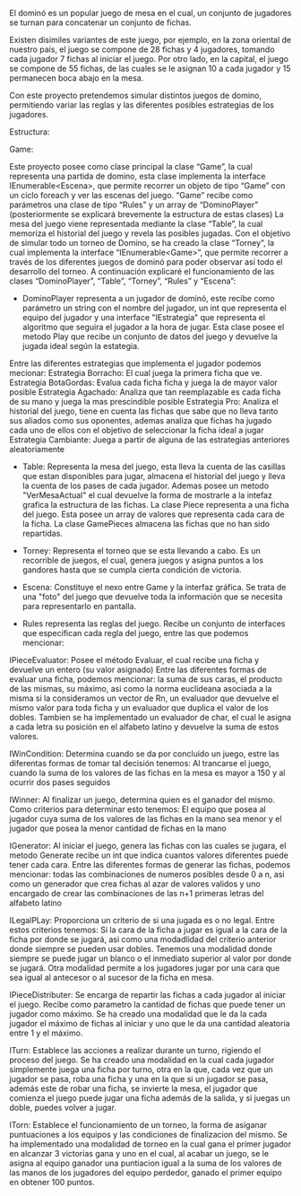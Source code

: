  El dominó es un popular juego de mesa en el cual, un conjunto de jugadores se turnan para concatenar un conjunto de fichas. 

 Existen disimiles variantes de este juego, por ejemplo, en la zona oriental de nuestro país, el juego se compone de 28 fichas y 4 jugadores, tomando cada jugador 7 fichas al iniciar el juego. Por otro lado, en la capital, el juego se compone de 55 fichas, de las cuales se le asignan 10 a cada jugador y 15 permanecen boca abajo en la mesa.

  Con este proyecto pretendemos simular distintos juegos de domino, permitiendo variar las reglas y las diferentes posibles estrategias de los jugadores.

 
 Estructura: 

 Game<T>:

Este proyecto posee como clase principal la clase “Game<T>”, la cual representa una partida de domino, esta clase implementa la interface IEnumerable<Escena<T>>, que permite recorrer un objeto de tipo “Game” con un ciclo foreach y ver las escenas del juego. 
 “Game<T>” recibe como parámetros una clase de tipo “Rules<T>” y un array de “DominoPlayer<T>” (posteriormente se explicará brevemente la estructura de estas clases)
  La mesa del juego viene representada mediante la clase “Table<T>”, la cual memoriza el historial del juego y revela las posibles jugadas. 
 Con el objetivo de simular todo un torneo de Domino, se ha creado la clase “Torney<T>”, la cual implementa la interface “IEnumerable<Game<T>>”, que permite recorrer a través de los diferentes juegos de dominó para poder observar así todo el desarrollo del torneo.
A continuación explicaré el funcionamiento de las clases “DominoPlayer<T>”, “Table<T>”, “Torney<T>”, “Rules<T>” y “Escena<T>”:

-	DominoPlayer<T> representa a un jugador de dominó, este recibe como parámetro un string con el nombre del jugador, un int que representa el equipo del jugador y una interface "IEstrategia" que representa el algoritmo que seguira el jugador a la hora de jugar. Esta clase posee el metodo Play que recibe un conjunto de datos del juego y devuelve la jugada ideal según la estategia. 

Entre las diferentes estrategias que implementa el jugador podemos mecionar: 
Estrategia Borracho: El cual juega la primera ficha que ve.
Estrategia BotaGordas: Evalua cada ficha ficha y juega la de mayor valor posible
Estrategia Agachado: Analiza que tan reemplazable es cada ficha de su mano y juega la mas prescindible posible
Estrategia Pro: Analiza el historial del juego, tiene en cuenta las fichas que sabe que no 
lleva tanto sus aliados como sus oponentes, ademas analiza que fichas ha jugado cada uno de ellos con el objetivo de seleccionar la ficha ideal a jugar
Estrategia Cambiante: Juega a partir de alguna de las estrategias anteriores aleatoriamente

-   Table<T>: Representa la mesa del juego, esta lleva la cuenta de las casillas que estan disponibles para jugar, almacena el historial del juego y lleva la cuenta de los pases de cada jugador. Ademas posee un metodo "VerMesaActual" el cual devuelve la forma de mostrarle a la intefaz grafica la estructura de las fichas. La clase Piece<T> representa a una ficha del juego. Esta posee un array de valores que representa cada cara de la ficha. La clase GamePieces<T> almacena las fichas que no han sido repartidas.

-   Torney<T>: Representa el torneo que se esta llevando a cabo. Es un recorrible de juegos, el cual, genera juegos y asigna puntos a los gandores hasta que se cumpla cierta condición de victoria.

-   Escena<T>: Constituye el nexo entre Game<T> y la interfaz gráfica. Se trata de una "foto" del juego que devuelve toda la información que se necesita para representarlo en pantalla.

-   Rules<T> representa las reglas del juego. Recibe un conjunto de interfaces que especifican cada regla del juego, entre las que podemos mencionar:

IPieceEvaluator: Posee el método Evaluar, el cual recibe una ficha y devuelve un entero (su valor asignado) Entre las diferentes formas de evaluar una ficha, podemos mencionar: la suma de sus caras, el producto de las mismas, su máximo, asi como la norma euclideana asociada a la misma si la consideramos un vector de Rn, un evaluador que devuelve el mismo valor para toda ficha y un evaluador que duplica el valor de los dobles. Tambien se ha implementado un evaluador de char, el cual le asigna a cada letra su posición en el alfabeto latino y devuelve la suma de estos valores.

IWinCondition<T>: Determina cuando se da por concluido un juego, estre las diferentas formas de tomar tal decisión tenemos: Al trancarse el juego, cuando la suma de los valores de las fichas en la mesa es mayor a 150 y al ocurrir dos pases seguidos

IWinner<T>: Al finalizar un juego, determina quien es el ganador del mismo. Como criterios para determinar esto tenemos: El equipo que posea al jugador cuya suma de los valores de las fichas en la mano sea menor y el jugador que posea la menor cantidad de fichas en la mano

IGenerator: Al iniciar el juego, genera las fichas con las cuales se jugara, el metodo Generate recibe un int que indica cuantos valores diferentes puede tener cada cara. Entre las diferentes formas de generar las fichas, podemos mencionar: todas las combinaciones de numeros posibles desde 0 a n, asi como un generador que crea fichas al azar de valores validos y uno encargado de crear las combinaciones de las n+1 primeras letras del alfabeto latino

ILegalPLay<T>: Proporciona un criterio de si una jugada es o no legal. Entre estos criterios tenemos: Si la cara de la ficha a jugar es igual a la cara de la ficha por donde se jugará, asi como una modadlidad del criterio anterior donde siempre se pueden usar dobles. Tenemos una modalidad donde siempre se puede jugar un blanco o el inmediato superior al valor por donde se jugará. Otra modalidad permite a los jugadores jugar por una cara que sea igual al antecesor o al sucesor de la ficha en mesa.

IPieceDistributer<T>: Se encarga de repartir las fichas a cada jugador al iniciar el juego. Recibe como parametro la cantidad de fichas que puede tener un jugador como máximo. Se ha creado una modalidad que le da la cada jugador el máximo de fichas al iniciar y uno que le da una cantidad aleatoria entre 1 y el máximo.

ITurn<T>: Establece las acciones a realizar durante un turno, rigiendo el proceso del juego. Se ha creado una modalidad en la cual cada jugador simplemente juega una ficha por turno, otra en la que, cada vez que un jugador se pasa, roba una ficha y una en la que si un jugador se pasa, además este de robar una ficha, se invierte la mesa, el jugador que comienza el juego puede jugar una ficha además de la salida, y si juegas un doble, puedes volver a jugar.

ITorn<T>: Establece el funcionamiento de un torneo, la forma de asiganar puntuaciones a los equipos y las condiciones de finalizacion del mismo. Se ha implementado una modalidad de torneo en la cual gana el primer jugador en alcanzar 3 victorias gana y uno en el cual, al acabar un juego, se le asigna al equipo ganador una puntiacion igual a la suma de los valores de las manos de los jugadores del equipo perdedor, ganado el primer equipo en obtener 100 puntos.




 